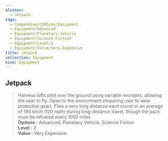 ```yaml
---
aliases:
  - Jetpack
tags:
  - Compendium/CSRD/en/Equipment
  - Equipment/Advanced
  - Equipment/Planetary-Vehicle
  - Equipment/Science-Fiction
  - Equipment/Level/2
  - Equipment/Value/Very-Expensive
title: Jetpack
collection: Equipment
kind: Equipment
---
```

## Jetpack  
  
>Harness lofts pilot over the ground using variable microjets, allowing the user to fly. Open to the environment (requiring user to wear protective gear). Flies a very long distance each round or an average of 190 km/h (120 mph) during long-distance travel, though the pack must be refueled every 1000 miles.  
> **Options :** Advanced, Planetary Vehicle, Science Fiction  
> **Level :** 2  
> **Value :** Very Expensive